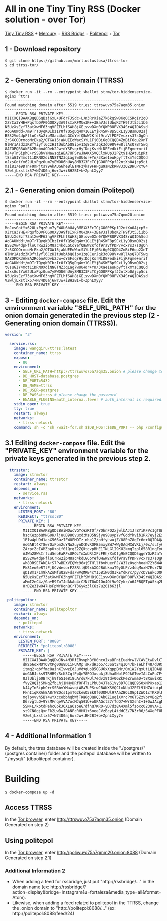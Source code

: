 # All in one Tiny Tiny RSS (Docker solution - over Tor) 
[Tiny Tiny RSS](https://github.com/HenryQW/Awesome-TTRSS) + [Mercury](https://www.github.com/HenryQW/mercury-parser-api) + [RSS Bridge](https://github.com/RSS-Bridge/rss-bridge) + [Politepol](https://github.com/taroved/pol) + [Tor](https://github.com/opsxcq/docker-tor)

## 1 - Download repository
``` shellsession
$ git clone https://github.com/marlluslustosa/ttrss-tor
$ cd ttrss-tor/
```


## 2 - Generating onion domain (TTRSS)

``` shellsession
$ docker run -it --rm --entrypoint shallot strm/tor-hiddenservice-nginx ^ttrs
--------------------------------------------------------------
Found matching domain after 5519 tries: ttrswuvo75a7aqm35.onion
--------------------------------------------------------------
-----BEGIN RSA PRIVATE KEY-----
MIICXQIBAAKBgQDSqBzjGxL+UFdrFJSdc+LJn3RrXiaZ7k6kgSw8KqOCSRgIr2qO
XZrCa3YHE+PqsfbDVF0GO0Xy3A9fsIxRFMUo3K++3BaVJslUbqK2TH9fJt5Ji1b6
N5UzXsEzf73atXwMF63hgVFZFLhfSWH8jGE1svwDXn0YQWP88PVX34SrWQIDASsd
AoGAUWdd+/m9TrTQyqK0IbzIr0fYQ5gDq4mv1GLEYjR4SWF8pSCxL1yOBsmQ02sj
BSS2Vw4dpFfloCrRw2ipM8ac4kdLGCoYefQHwW2Kfdf9raVfPDP7vcxrs37sOgOh
2rSXCOOrmcoMrEka2/OTGW15jaNUEEoWacS3YL1Fj0Bi6g0CQQD4ZmBiF6qu2XnT
8lMr1Asdz3K8fYiyfl6CzHItUubAbQ8ipv12q8CerJqk3dO98V+w8llAsQ7BT5wq
8AZOPQR3AkEA2RobnACDvb2Jw+dYSFsqrHyIDojKsrNiDEFedkiFijRFqme+nrif
kJ4yTnSiphC+rSSBbvYMawsqiWBA7UPSrwJBAKXSVQClxNUpJ2PZt91HZAtuipRt
t8suGIY4mot1iDRN0XdiNN8TNZ3qLag7wUU4or+Yn/3Xae1euHpyftTxmYsCQQCd
oJxsGotYx62ULxPqz0um7yEWOU6hUAy8MB3X3FcTCjGO0PPKpfJ2ntXo0Ajcp5ci
msi81/e9DTnF9mPjtsY9AkAUG6heBlETMFzyka9FHPgu9aN2kRwvJ3QZDHuPxYG4
VZwljLxstlx57+N74D0aj6wrJw+iBH2BI+b+ZpnLXyy7
-----END RSA PRIVATE KEY-----
```

## 2.1 - Generating onion domain (Politepol)

``` shellsession
$ docker run -it --rm --entrypoint shallot strm/tor-hiddenservice-nginx ^poli
--------------------------------------------------------------
Found matching domain after 5519 tries: poliwuvo75a7qmm20.onion
--------------------------------------------------------------
-----BEGIN RSA PRIVATE KEY-----
MoJxsGotYx62ULxPqz0um7yEWOU6hUAy8MB3X3FcTCjGO0PPKpfJ2ntXo0Ajcp5c
XZrCa3YHE+PqsfbDVF0GO0Xy3A9fsIxRFMUo3K++3BaVJslUbqK2TH9fJt5Ji1b6
N5UzXsEzf73atXwMF63hgVFZFLhfSWH8jGE1svwDXn0YQWP88PVX34SrWQIDASsd
AoGAUWdd+/m9TrTQyqK0IbzIr0fYQ5gDq4mv1GLEYjR4SWF8pSCxL1yOBsmQ02sj
BSS2Vw4dpFfloCrRw2ipM8ac4kdLGCoYefQHwW2Kfdf9raVfPDP7vcxrs37sOgOh
2rSXCOOrmcoMrEka2/OTGW15jaNUEEoWacS3YL1Fj0Bi6g0CQQD4ZmBiF6qu2XnT
8lMr1Asdz3K8fYiyfl6CzHItUubAbQ8ipv12q8CerJqk3dO98V+w8llAsQ7BT5wq
8AZOPQR3AkEA2RobnACDvb2Jw+dYSFsqrHyIDojKsrNiDEFedkiFijRFqme+nrif
AoGAUWdd+/m9TrTQyqK0IbzIr0fYQ5gDq4mv1GLEYjR4SWF8pSCxL1yOBsmQ02sj
t8suGIY4mot1iDRN0XdiNN8TNZ3qLag7wUU4or+Yn/3Xae1euHpyftTxmYsCQQCd
oJxsGotYx62ULxPqz0um7yEWOU6hUAy8MB3X3FcTCjGO0PPKpfJ2ntXo0Ajcp5ci
N5UzXsEzf73atXwMF63hgVFZFLhfSWH8jGE1svwDXn0YQWP88PVX34SrWQIDASsd
VZwljLxstlx57+N74D0aj6wrJw+iBH2BI+b+ZpnLXyy7
-----END RSA PRIVATE KEY-----
```

## 3 - Editing `docker-compose` file. Edit the environment variable "SELF_URL_PATH" for the onion domain generated in the previous step (2 - Generating onion domain (TTRSS)).

```yml
version: "3"

  service.rss:
    image: wangqiru/ttrss:latest
    container_name: ttrss
    expose:
      - 80
    environment:
      - SELF_URL_PATH=http://ttrswuvo75a7aqm35.onion # please change to your own domain
      - DB_HOST=database.postgres
      - DB_PORT=5432
      - DB_NAME=ttrss
      - DB_USER=postgres
      - DB_PASS=ttrss # please change the password
      - ENABLE_PLUGINS=auth_internal,fever # auth_internal is required. Plugins enabled here will be enabled for all users as system plugins
    stdin_open: true
    tty: true
    restart: always
    networks:
      - ttrss-network
    command: sh -c 'sh /wait-for.sh $$DB_HOST:$$DB_PORT -- php /configure-db.php && exec s6-svscan /etc/s6/'
```
## 3.1 Editing `docker-compose` file. Edit the "PRIVATE_KEY" environment variable for the private keys generated in the previous step 2.

```yml
  ttrsstor:
    image: strm/tor
    container_name: ttrsstor
    restart: always
    depends_on:
      - service.rss
    networks:
      - ttrss-network
    environment:
      LISTEN_PORT: "80"
      REDIRECT: "ttrss:80"
      PRIVATE_KEY: |
        -----BEGIN RSA PRIVATE KEY-----
        MIICXQIBAAKBgQDzBAiMOwcVGYcGzRTOf/YQhnFO2xjwlbAJ1JrZYiKFVcIgTUWb
        hscKezpbQMNG0K/ljuuD98OvuxdzMsO5NSjyu98uypYvfGddYkvib1Rk7eyj2EzJ
        1BIw4pU9d1asX566uzIFW8FMOTzinbp1Z/oHfyLwujZ/88PhZ8qZr6o+0QIDAQAB
        AoGABt4KT8wrOxFpm2uYNu2uynDCKvROFB5mxyBW7+WyDAqMXdVRLj/0x/sLfyCp
        ZArprZcIWMZbpU+oLf01QrqZ2ZQUtcvpBHE1TNLGlI9KU2kmqTzpl658R1nqFyCb
        AJWa28WsIrfcd5ebEaRFxUROzTmXwbRlXFzFRh/XmOfg9kECQQD5qgeYOzR2aTdw
        BSS2Vw4dpFfloCrRw2ipM8ac4kdLGCoYefQHwW2Kfdf9raVfPDP7vcxrs37sOgOh
        wh8DRSEFAkEA+S7PwBDXVEQWc96ojSTHllfbvMuerPJ/W3lz0yghhoaN72Y6W40X
        Pk81eo6eRTlPjUCvWesorFZ8RltQK9xAXQJBALkmaT9yGLP/z4dqMoxH7Esr7Nkm
        qDIBm1/1m9kAZuMfuQ2B+ds/wVqMRB4cYI5BiN0dQIkEYdRYc/py/cDVEWkCQQCy
        N5UzXsEzf73atXwMF63hgVFZFLhfSWH8jGE1svwDXn0YQWP88PVX34SrWQIDASsd
        aMmI2eC4z/Ga+R9ZoTJdAkAo4rC2NtT0uD1On4Qf9w97ykr/o6JPBQPTpWSkq2NR
        8rDZe3IwO47HsFpWYHgnQCrT3Gy6z3lC6z7u20Ib63jl
        -----END RSA PRIVATE KEY-----

 politepoltor:
    image: strm/tor
    container_name: politepoltor
    restart: always
    depends_on:
      - politepol
    networks:
      - ttrss-network
    environment:
      LISTEN_PORT: "8088"
      REDIRECT: "politepol:8088"
      PRIVATE_KEY: |
        -----BEGIN RSA PRIVATE KEY-----
        MIICXAIBAAKBgQDwJNv4M3RfERvwphBfH0ncoIxaBFniEuaMrwlVCAVEtwDvlC7d
        dW266oxMUYOVXPg0Qu8D1iFUAMpTsR/dH3o5/c3Sat24qIQ47bFseLhf48/dURXn
        itmq2+qbffmc8ainXIvwzEdJuVd9gUoB5GGU6xXqppBMr/0m1W2YqxUtLQIDAQFv
        AoGABJcks9TRHB9/ScK3CqfPpQnV8POJxspAj3Uha0NolP9JkGTwvIALCuPu7F+w
        8JlUblj60BrKjh9f6SIe8i8uArdw7kUl7edvz9tdv0GZkPeZrwmaD+t8XuwiRK2Z
        fVyZ0QIjSMNqZfbLhj1MHyDRfRPdTsLPbU34JTaS1Vy3D78CQQD9S0xMPXxap12u
        kJ4yTnSiphC+rSSBbvYMawsqiWBA7UPSrwJBAKXSVQClxNUpJ2PZt91HZAtuipRt
        FknIiqRRAkEA8rWZOcs1pmTG2kewO5Ek0f0UOMUl97AaZBQLQGpIZWO1cTKX0lPx
        mglpyvvh5BY4wYXccobbhqbWjTKN6gOQHQJAb0Z1ugiXVrcPm6TSZzVbrVBq2fxR
        D6rvgtLQ+9YsMFnqeVVA7ocMJq5O1U+oUPAGct37rTdQ7+WrSXshI+1+DwJAcgNR
        5SN+L/kotdPehcGpkJOXLa6zoeG/dfhQ7KR0+yD7dz8A4Xml5fzoxc023UVA+1Je
        st9CN0gjQxnFk2LwBwJBANPcRHHU1+6oeeJVzBcyL4tddCZ/7N3rR6/S4XePFUbA
        VZwljLxstlx57+N74D0aj6wrJw+iBH2BI+b+ZpnLXyy7=
        -----END RSA PRIVATE KEY-----
```

## 4 - Additional Information 1
By default, the ttrss database will be created inside the "./postgres/" (postgres container) folder and the politepol database will be written to "./mysql/" (dbpolitepol container).

# Building
```shellsession
$ docker-compose up -d
```
## Access TTRSS 
In the [Tor browser](https://www.torproject.org/download/), enter http://ttrswuvo75a7aqm35.onion (Domain Generated on step 2)

## Using politepol
In the [Tor browser](https://www.torproject.org/download/), enter http://poliwuvo75a7qmm20.onion:8088 (Domain Generated on step 2.1)

### Additional Information 2
- When adding a feed for rssbridge, just put "http://rssbridge/..." in the domain name (ex: http://rssbridge/?action=display&bridge=Instagram&u=fortaleza&media_type=all&format=Atom).
- Likewise, when adding a feed related to politepol in the TTRSS, change the .onion domain to "http://politepol:8088/..." (ex: http://politepol:8088/feed/24)
